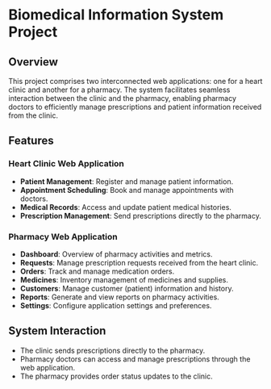 # Biomedical Information System Project

## Overview

This project comprises two interconnected web applications: one for a heart clinic and another for a pharmacy. The system facilitates seamless interaction between the clinic and the pharmacy, enabling pharmacy doctors to efficiently manage prescriptions and patient information received from the clinic.

## Features

### Heart Clinic Web Application
- **Patient Management**: Register and manage patient information.
- **Appointment Scheduling**: Book and manage appointments with doctors.
- **Medical Records**: Access and update patient medical histories.
- **Prescription Management**: Send prescriptions directly to the pharmacy.

### Pharmacy Web Application
- **Dashboard**: Overview of pharmacy activities and metrics.
- **Requests**: Manage prescription requests received from the heart clinic.
- **Orders**: Track and manage medication orders.
- **Medicines**: Inventory management of medicines and supplies.
- **Customers**: Manage customer (patient) information and history.
- **Reports**: Generate and view reports on pharmacy activities.
- **Settings**: Configure application settings and preferences.

## System Interaction
- The clinic sends prescriptions directly to the pharmacy.
- Pharmacy doctors can access and manage prescriptions through the web application.
- The pharmacy provides order status updates to the clinic.

